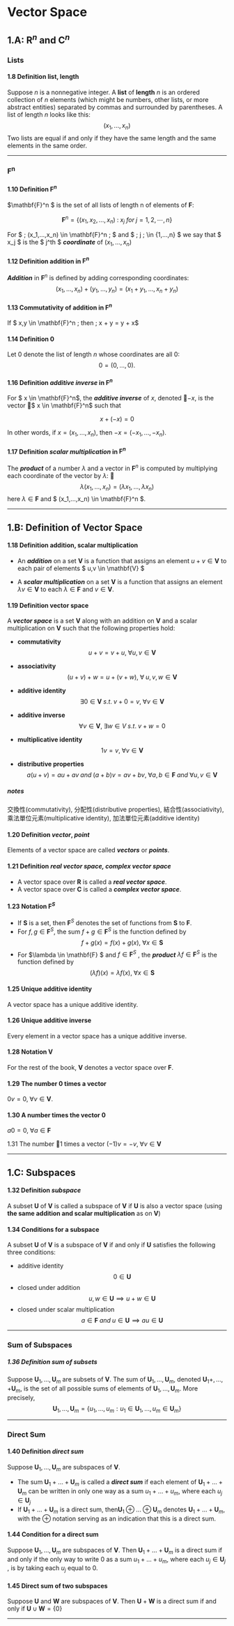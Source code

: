 # Vector Space

## 1.A: $\mathbf{R}^n$ and $\mathbf{C}^n$

### Lists
#### 1.8 Definition list, length
Suppose $n$ is a nonnegative integer. A **list** of **length** $n$ is an ordered collection of $n$ elements (which might be numbers, other lists, or more
abstract entities) separated by commas and surrounded by parentheses. A list of length $n$ looks like this:
$$(x_1,...,x_n)$$
Two lists are equal if and only if they have the same length and the same elements in the same order.


* * *


### F<sup>n</sup>

#### 1.10 Definition $\mathbf{F}^n$
$\mathbf{F}^n $ is the set of all lists of length n of elements of $\mathbf{F}$:

$$ \mathbf{F}^n = \{ (x_1, x_2, \dots, x_n ) \; : \; x_j  \;  for \; j = 1,2,\cdots,n   \}
$$

For $ \; (x_1,...,x_n) \in \mathbf{F}^n \; $ and $ \; j \; \in \{1,...,n\}
$ we say that $ x_j $ is the $ j^th $ ***coordinate*** of $(x_1,...,x_n)$

#### 1.12 Definition addition in $\mathbf{F}^n$
***Addition*** in $\mathbf{F}^n$ is defined by adding corresponding coordinates:
$$ (x_1,...,x_n)+(y_1,...,y_n)=(x_1+y_1,...,x_n+y_n) $$

#### 1.13 Commutativity of addition in $\mathbf{F}^n$
If $ x,y \in \mathbf{F}^n \; then \; x + y = y + x$

#### 1.14 Definition 0
Let 0 denote the list of length $n$ whose coordinates are all 0:
$$0 = (0,...,0).$$

#### 1.16 Definition ***additive inverse*** in $\mathbf{F}^n$
For $ x \in \mathbf{F}^n$, the ***additive inverse*** of $x$, denoted $-x$, is the vector $ x \in \mathbf{F}^n$
such that

$$ x + (-x) = 0 $$

In other words, if $x=(x_1,...,x_n)$, then $-x = (-x_1,...,-x_n)$.

#### 1.17 Definition ***scalar multiplication*** in $\mathbf{F}^n$
The ***product*** of a number $\lambda$ and a vector in $\mathbf{F}^n$ is computed by multiplying
each coordinate of the vector by $\lambda$:
$$\lambda(x_1,...,x_n) = (\lambda x_1,...,\lambda x_n) $$
here $\lambda \in \mathbf{F}$ and $ (x_1,...,x_n) \in \mathbf{F}^n $.

* * *

## 1.B: Definition of Vector Space

#### 1.18 Definition addition, scalar multiplication

- An ***addition*** on a set $\mathbf{V}$ is a function that assigns an element $u+v \in \mathbf{V}$ to each pair of elements $ u,v \in \mathbf{V} $

- A ***scalar multiplication*** on a set $\mathbf{V}$ is a function that assigns an element $\lambda v \in \mathbf{V}$ to each $\lambda \in \mathbf{F}$ and $v \in \mathbf{V}$.

#### 1.19 Definition vector space
A ***vector space*** is a set $\mathbf{V}$ along with an addition on $\mathbf{V}$ and a scalar multiplication on $\mathbf{V}$ such that the following properties hold:

- **commutativity**
$$u + v = v + u, \; \forall u,v \in \mathbf{V} $$
- **associativity**
$$ (u+v) +w = u+(v+w) , \; \forall \; u, v, w \in \mathbf{V} $$
- **additive identity**
  $$\exists 0 \in \mathbf{V} \; s.t. \; v + 0 = v, \; \forall v  \in \mathbf{V} $$

- **additive inverse**
$$\forall v  \in \mathbf{V},\; \exists w \in V \; s.t. \; v + w = 0$$
- **multiplicative identity**
$$1v = v, \; \forall v \in \mathbf{V} $$
- **distributive properties**
$$a(u + v) = au + av \; and \; (a + b)v = av + bv,\; \forall a, b \in \mathbf{F} \; and \; \forall u,v \in \mathbf{V}$$

##### notes
交換性(commutativity), 分配性(distributive properties), 結合性(associativity), 乘法單位元素(multiplicative identity), 加法單位元素(additive identity)

#### 1.20 Definition ***vector***, ***point***
Elements of a vector space are called ***vectors*** or ***points***.

#### 1.21 Definition ***real vector space, complex vector space***
- A vector space over $\mathbf{R}$ is called a ***real vector space***.
- A vector space over $\mathbf{C}$ is called a ***complex vector space***.


#### 1.23 Notation $\mathbf{F}^S$
- If $\mathbf{S}$ is a set, then $\mathbf{F}^S$ denotes the set of functions from $\mathbf{S}$ to $\mathbf{F}$.
- For $f,g \in \mathbf{F}^S$, the sum $f+g \in \mathbf{F}^S$ is the function defined by
$$ f+g(x) = f(x)+g(x) ,\; \forall x \in \mathbf{S}$$
- For $\lambda \in \mathbf{F} $ and $f \in \mathbf{F}^S$ , the ***product*** $\lambda f \in \mathbf{F}^S$ is the function defined by
$$ (\lambda f)(x) = \lambda f(x) ,\; \forall x \in \mathbf{S} $$

#### 1.25 Unique additive identity
A vector space has a unique additive identity.

#### 1.26 Unique additive inverse
Every element in a vector space has a unique additive inverse.

#### 1.28 Notation $\mathbf{V}$
For the rest of the book, $\mathbf{V}$ denotes a vector space over $\mathbf{F}$.

#### 1.29 The number 0 times a vector
$0v=0 ,\; \forall v \in  \mathbf{V}$.

#### 1.30 A number times the vector 0
$a0 = 0 ,\; \forall a \in \mathbf{F}$

1.31 The number 1 times a vector
$(-1)v = -v ,\; \forall v \in \mathbf{V}$

* * *

## 1.C: Subspaces

#### 1.32 Definition ***subspace***
A subset $\mathbf{U}$ of $\mathbf{V}$ is called a subspace of $\mathbf{V}$ if $\mathbf{U}$ is also a vector space
(using **the same addition and scalar multiplication** as on $\mathbf{V}$)

#### 1.34 Conditions for a subspace
A subset $\mathbf{U}$ of $\mathbf{V}$ is a subspace of $\mathbf{V}$ if and only if $\mathbf{U}$ satisfies the following three conditions:
- additive identity
$$0 \in \mathbf{U}$$
- closed under addition
$$u,w \in \mathbf{U} \implies u+w \in \mathbf{U}$$
- closed under scalar multiplication
$$a \in \mathbf{F} \; and \; u \in \mathbf{U} \implies au \in \mathbf{U}$$

* * *

### Sum of Subspaces

##### 1.36 Definition ***sum of subsets***
Suppose $\mathbf{U}_1,...,\mathbf{U}_m$ are subsets of $\mathbf{V}$. The sum of $\mathbf{U}_1,...,\mathbf{U}_m$, denoted
$\mathbf{U}_1+,...,+\mathbf{U}_m$, is the set of all possible sums of elements of $\mathbf{U}_1,...,\mathbf{U}_m$.
More precisely,
$$\mathbf{U}_1,...,\mathbf{U}_m = \{u_1,...,u_m: u_1 \in \mathbf{U}_1,...,u_m \in \mathbf{U}_m \}$$

* * *

### Direct Sum


#### 1.40 Definition ***direct sum***
Suppose $\mathbf{U}_1,...,\mathbf{U}_m$ are subspaces of $\mathbf{V}$.
- The sum $\mathbf{U}_1+...+\mathbf{U}_m$ is called a ***direct sum*** if each element of $\mathbf{U}_1+...+\mathbf{U}_m$ can be written in only one way as a sum $u_1+...+u_m$, where each $u_j \in \mathbf{U}_j$
- If $\mathbf{U}_1+...+\mathbf{U}_m$ is a direct sum, then$\mathbf{U}_1 \oplus...\oplus \mathbf{U}_m$ denotes
$\mathbf{U}_1+...+\mathbf{U}_m$, with the $\oplus$ notation serving as an indication that this is a direct sum.


#### 1.44 Condition for a direct sum
Suppose $\mathbf{U}_1,...,\mathbf{U}_m$ are subspaces of $\mathbf{V}$. Then $\mathbf{U}_1+...+\mathbf{U}_m$ is a direct sum if and only if the only way to write 0 as a sum $u_1+...+u_m$, where each $u_j \in \mathbf{U}_j$ , is by taking each $u_j$ equal to 0.


#### 1.45 Direct sum of two subspaces
Suppose $\mathbf{U}$ and $\mathbf{W}$ are subspaces of $\mathbf{V}$. Then $\mathbf{U} + \mathbf{W}$  is a direct sum if and only if $\mathbf{U} \cup \mathbf{W} = \{ 0 \}$



* * *
